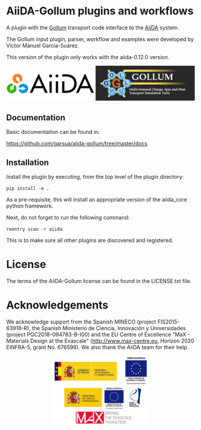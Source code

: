 # AiiDA-Gollum plugins and workflows

A plugin with the [Gollum](http://www.physics.lancs.ac.uk/gollum/) transport
code interface to the [AiiDA](http://www.aiida.net/) system.

The Gollum input plugin, parser, workflow and examples were developed
by Víctor Manuel García-Suárez.

This version of the plugin only works with the aiida-0.12.0 version.

![Aiida](docs/images/aiida-gollum.png)

## Documentation

Basic documentation can be found in:

https://github.com/garsua/aiida-gollum/tree/master/docs

## Installation

Install the plugin by executing, from the top level of the plugin directory:

```
pip install -e .
```
As a pre-requisite, this will install an appropriate version of the aiida_core python framework.

Next, do not forget to run the following command:

```
reentry scan -r aiida
```
This is to make sure all other plugins are discovered and registered.

# License  

The terms of the AiiDA-Gollum license can be found in the LICENSE.txt file.

# Acknowledgements

We acknowledge support from the Spanish MINECO (project FIS2015-63918-R),
the Spanish Ministerio de Ciencia, Innovación y Universidades
(project PGC2018-094783-B-I00) and the EU Centre of Excellence
"MaX - Materials Design at the Exascale" (http://www.max-centre.eu,
Horizon 2020 EINFRA-5, grant No. 676598). We also thank the AiiDA team for
their help.

<p align="center">
<img src="docs/images/funding.png" width="250">
</p>

